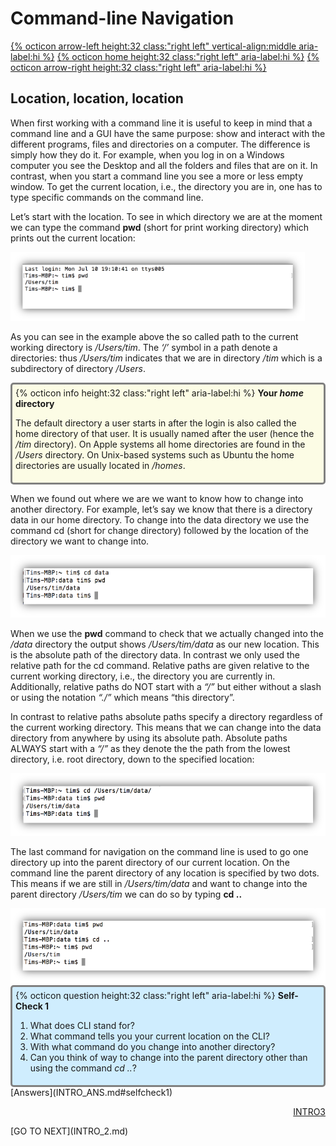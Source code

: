 # Command-line Navigation

[{% octicon arrow-left height:32 class:"right left" vertical-align:middle aria-label:hi %}](INTRO_1.md) [{% octicon home height:32 class:"right left" aria-label:hi %}](index.md) [{% octicon arrow-right height:32 class:"right left" aria-label:hi %}](INTRO_3.md)

## Location, location, location

When first working with a command line it is useful to keep in mind that a command line and a GUI have the same purpose: show and interact with the different programs, files and directories on a computer. The difference is simply how they do it. For example, when you log in on a Windows computer you see the Desktop and all the folders and files that are on it. In contrast, when you start a command line you see a more or less empty window. To get the current location, i.e., the directory you are in, one has to type specific commands on the command line.

Let’s start with the location. To see in which directory we are at the moment we can type the command **pwd** (short for print working directory) which prints out the current location:

<img src="figures/intro_3.png" height="110px">
 
As you can see in the example above the so called path to the current working directory is */Users/tim*. The *‘/’* symbol in a path denote a directories: thus */Users/tim* indicates that we are in directory */tim* which is a subdirectory of directory */Users*.

<div style="background-color:#fcfce5;border-radius:5px;border-style:solid;border-color:gray;padding:5px">
  {% octicon info height:32 class:"right left" aria-label:hi %}
  <b>Your <i>home</i> directory</b>

  The default directory a user starts in after the login is also called the home directory of that user. It is usually named after the user (hence the */tim* directory).  On Apple systems all home directories are found in the */Users* directory. On Unix-based systems such as Ubuntu the home directories are usually located in  */homes*.
</div>

When we found out where we are we want to know how to change into another directory. For example, let’s say we know that there is a directory data in our home directory. To change into the data directory we use the command cd (short for change directory) followed by the location of the directory we want to change into. 

<img src="figures/intro_4.png" height="100px">

When we use the **pwd** command to check that we actually changed into the */data* directory the output shows */Users/tim/data* as our new location. This is the absolute path of the directory data. In contrast we only used the relative path for the cd  command. Relative paths are given relative to the current working directory, i.e., the directory you are currently in. Additionally, relative paths do NOT start with a *“/”* but either without a slash or using the notation *“./”* which means “this directory”.

In contrast to relative paths absolute paths specify a directory regardless of the current working directory. This means that we can change into the data directory from anywhere by using its absolute path. Absolute paths ALWAYS start with a *“/”* as they denote the the path from the lowest directory, i.e. root  directory, down to the specified location:

<img src="figures/intro_5.png" height="100px"> 
	
The last command for navigation on the command line is used to go one directory up into the parent directory of our current location. On the command line the parent directory of any location is specified by  two dots. This means if we are still in */Users/tim/data*  and want to change into the parent directory */Users/tim* we can do so by typing **cd ..**

<img src="figures/intro_6.png" height="120px">

<div style="background-color:#cfedfe;border-radius:5px;border-style:solid;border-color:gray;padding:5px">
  {% octicon question height:32 class:"right left" aria-label:hi %}
  <b>Self-Check 1</b>

  <ol>
    <li>What does CLI stand for?</li>
    <li>What command tells you your current location on the CLI?</li>
    <li>With what command do you change into another directory?</li>
    <li>Can you think of way to change into the parent directory  other than using the command <i>cd ..</i>?</li>
  </ol>
</div>
[Answers](INTRO_ANS.md#selfcheck1)

<p align="right"><a href="https://bluemountainsanalytics.github.io/BMA_CLI-tutorial/INTRO_2.html">INTRO3</a>
</p>
[GO TO NEXT](INTRO_2.md)
